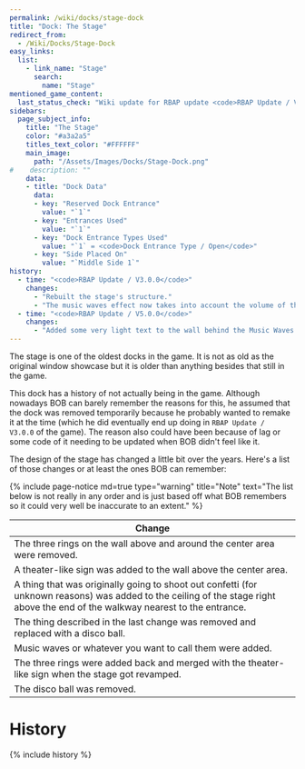```yaml
---
permalink: /wiki/docks/stage-dock
title: "Dock: The Stage"
redirect_from:
  - /Wiki/Docks/Stage-Dock
easy_links:
  list:
    - link_name: "Stage"
      search:
        name: "Stage"
mentioned_game_content:
  last_status_check: "Wiki update for RBAP update <code>RBAP Update / V5.2.0</code>"
sidebars:
  page_subject_info:
    title: "The Stage"
    color: "#a3a2a5"
    titles_text_color: "#FFFFFF"
    main_image:
      path: "/Assets/Images/Docks/Stage-Dock.png"
#    description: ""
    data:
    - title: "Dock Data"
      data:
      - key: "Reserved Dock Entrance"
        value: "`1`"
      - key: "Entrances Used"
        value: "`1`"
      - key: "Dock Entrance Types Used"
        value: "`1` = <code>Dock Entrance Type / Open</code>"
      - key: "Side Placed On"
        value: "`Middle Side 1`"
history:
  - time: "<code>RBAP Update / V3.0.0</code>"
    changes:
      - "Rebuilt the stage's structure."
      - "The music waves effect now takes into account the volume of the music playing."
  - time: "<code>RBAP Update / V5.0.0</code>"
    changes:
      - "Added some very light text to the wall behind the Music Waves effect that denotes the name of the effect."
---
```


The stage is one of the oldest docks in the game. It is not as old as the original window showcase but it is older than anything besides that still in the game. 

This dock has a history of not actually being in the game. Although nowadays BOB can barely remember the reasons for this, he assumed that the dock was removed temporarily because he probably wanted to remake it at the time (which he did eventually end up doing in <code>RBAP Update / V3.0.0</code> of the game). The reason also could have been because of lag or some code of it needing to be updated when BOB didn't feel like it.

The design of the stage has changed a little bit over the years. Here's a list of those changes or at least the ones BOB can remember:

{% include page-notice md=true type="warning" title="Note" text="The list below is not really in any order and is just based off what BOB remembers so it could very well be inaccurate to an extent." %}

| Change |
|-|
| The three rings on the wall above and around the center area were removed. |
| A theater-like sign was added to the wall above the center area. |
| A thing that was originally going to shoot out confetti (for unknown reasons) was added to the ceiling of the stage right above the end of the walkway nearest to the entrance. |
| The thing described in the last change was removed and replaced with a disco ball. |
| Music waves or whatever you want to call them were added. |
| The three rings were added back and merged with the theater-like sign when the stage got revamped. |
| The disco ball was removed. |

# History

{% include history %}